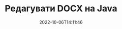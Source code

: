 ---
############################# Static ############################
layout: "auto-gen-editor"
date: 2022-10-06T14:11:46
draft: false
otherformats: doc docx dotx xls xlsx xlsm ppt pptx pptm mobi epub html mhtml txt xml csv pdf xps

############################# Head ############################
head_title: "Редактор DOCX — редагуйте DOCX на Java"
head_description: "Як редагувати DOCX в Java, використовуючи декілька рядків коду? Використовуйте API-інтерфейси обробки документів GroupDocs для редагування, оновлення та збереження файлів у більш ніж 30 форматах."

############################# Header ############################
title: "Редагувати DOCX на Java"
description: "Ефективне та надійне редагування DOCX із використанням API GroupDocs.Editor for Java, що виконується на серверній стороні, без використання стороннього ПЗ типу Microsoft Office чи Open Office."
bg_image: "https://cms.admin.containerize.com/templates/aspose/App_Themes/V3/images/bg/header1.png"
bg_overlay: false
button:
    enable: true
    icon: "fas fa-arrow-down"
    label: "Скачати безоплатну пробну версію"
    link: "https://downloads.groupdocs.com/editor/java"

############################# SubMenu ############################
submenu:
    enable: true

    left:
        img_alt: "GroupDocs.Editor for Java"
        image: "https://cms.admin.containerize.com/templates/groupdocs/images/product-logos/90x90-noborder/groupdocs-editor-java.png"
        product: "GroupDocs.Editor"
        platform: "Java"

    middle:
        button:

            # button loop
            - link: "https://apireference.groupdocs.com/editor/java"
              text: "Довідник по API"

            # button loop
            - link: "https://github.com/groupdocs-editor"
              text: "Приклади коду"

            # button loop
            - link: "https://products.groupdocs.app/editor/family"
              text: "Живі демонстрації"

            # button loop
            - link: "https://purchase.groupdocs.com/pricing/editor/java"
              text: "Ціни"

    right:
        link_download: "https://downloads.groupdocs.com/editor"
        link_learn: "https://docs.groupdocs.com/editor/java"
        link_buy: "https://purchase.groupdocs.com"

############################# About ############################
about:
    enable: true
    title: "Про GroupDocs.Editor for Java API"
    content: |
        [GroupDocs.Editor for Java](/uk/editor/java/) API — це правильний вибір для редагування документів та презентацій Microsoft Word, Excel, PowerPoint, Open Office. GroupDocs.Editor — це автономний API, котрий підходить для серверних та внутрішніх систем, де потрібна висока продуктивність. Він не залежить від якого-небудь програмного забезпечення, такого як Microsoft Office чи Open Office.

############################# Steps ############################
steps:
    enable: true
    title_left: "Кроки по редагуванню DOT на Java"
    content_left: |
        [GroupDocs.Editor for Java](/uk/editor/java/) надає розробникам простий і зрозумілий спосіб редагування файлів DOT за допомогою кількох рядків коду.
        * Створіть екземпляр класу `Editor` із вказанням обов'язкового шляху до файлу чи потоки та необов'язковим класом `WordProcessingLoadOptions` і завантажте файл DOT
        * Створіть та налаштуйте екземпляр класу `WordProcessingEditOptions` для формату файлу DOT
        * Викличте метод `Editor.Edit()` і отримайте документ DOT у форматі HTML, котрий легко редагується любим WYSIWYG-редактором.
        * Викличте метод `Editor.Save()` і збережіть відредагований файл DOT, використовуючи клас `WordProcessingSaveOptions`

        
    title_right: "Системні Вимоги"
    content_right: |
        Базове редагування документу за допомогою GroupDocs.Editor for Java API можна виконати, здійснивши кілька простих кроків. Наші API підтримуються на всіх основних платформах та операційних системах. Перед виконанням наведеного нижче коду переконайтесь, що на вашій системі попередньо встановлені наступні компоненти.

        * Операційні системи: Microsoft Windows, Linux, MacOS
        * Середовища розробки: NetBeans, IntelliJ IDEA, Eclipse
        * Фреймворки: Java 7 (1.7) and above
        * Отримайте останню версію GroupDocs.Editor for Java, завантажену із [Maven](https://repository.groupdocs.com/editor/)
        
    code: |        
        ```java
        // Load the DOT file into Editor with the optional WordProcessingLoadOptions
        Editor editor = new Editor("source.dot", new WordProcessingLoadOptions());

        // Create and adjust the edit options
        WordProcessingEditOptions editOptions = new WordProcessingEditOptions();

        // Open input DOT document for edit — obtain an intermediate document, that can be edited
        EditableDocument beforeEdit = editor.edit(editOptions);

        // Grab DOT document content and associated resources from editable document
        string content = beforeEdit.getContent();

        // Send the content to WYSIWYG-editor, edit it there, and send edited content back to the server-side
        // This step simulates a such operation
        string updatedContent = content.replace("Subtitle", "Edited subtitle");

        // Grab edited content and resources from WYSIWYG-editor and create a new EditableDocument instance from it
        EditableDocument afterEdit = EditableDocument.fromMarkup(updatedContent, null);

        // Create a save options and select a desired output format
        WordProcessingSaveOptions saveOptions = new WordProcessingSaveOptions(WordProcessingFormats.Dot);

        // Save edited DOT document to the file
        editor.save(afterEdit, "edited.dot", saveOptions);
        ```
        
############################# Demos ############################
demos:
    enable: true
    title: "Демоверсії редактора DOT"
    content: |
        Відредагуйте DOT прямо зараз, відвідав [живі демонстрації](https://products.groupdocs.app/editor/family). Жива демонстрація має наступні переваги
        
############################# More Formats ############################
more_formats:
    enable: true
    title: "Інші підтримувані редактори"
    content: |
        Ви також можете редагувати файли інших форматів. Будь ласка, ознайомтеся із повним списком нижче.


############################# Back to top ###############################
back_to_top:
    enable: true
---